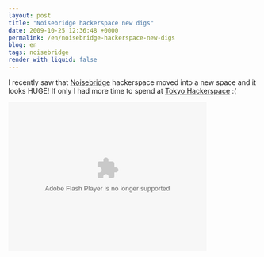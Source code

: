 ```yaml
---
layout: post
title: "Noisebridge hackerspace new digs"
date: 2009-10-25 12:36:48 +0000
permalink: /en/noisebridge-hackerspace-new-digs
blog: en
tags: noisebridge
render_with_liquid: false
---
```


<!-- textlint-disable rousseau -->

I recently saw that [Noisebridge](https://www.noisebridge.net/) hackerspace moved into a new space and it looks HUGE! If only I had more time to spend at [Tokyo Hackerspace](http://www.tokyohackerspace.org/) :(

<object width="400" height="300"> <param name="flashvars" value="offsite=true&lang=en-us&page_show_url=%2Fphotos%2Fbre%2Fsets%2F72157622653976350%2Fshow%2F&page_show_back_url=%2Fphotos%2Fbre%2Fsets%2F72157622653976350%2F&set_id=72157622653976350&jump_to="></param> <param name="movie" value="http://www.flickr.com/apps/slideshow/show.swf?v=71649"></param> <param name="allowFullScreen" value="true"></param><embed type="application/x-shockwave-flash" src="http://www.flickr.com/apps/slideshow/show.swf?v=71649" allowFullScreen="true" flashvars="offsite=true&lang=en-us&page_show_url=%2Fphotos%2Fbre%2Fsets%2F72157622653976350%2Fshow%2F&page_show_back_url=%2Fphotos%2Fbre%2Fsets%2F72157622653976350%2F&set_id=72157622653976350&jump_to=" width="400" height="300"></embed></object>

<!-- textlint-enable rousseau -->
